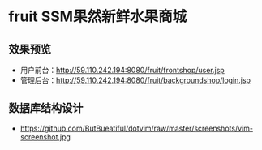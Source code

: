 # fruit SSM果然新鲜水果商城
## 效果预览
- 用户前台：http://59.110.242.194:8080/fruit/frontshop/user.jsp  
- 管理后台：http://59.110.242.194:8080/fruit/backgroundshop/login.jsp
## 数据库结构设计
- https://github.com/ButBueatiful/dotvim/raw/master/screenshots/vim-screenshot.jpg

